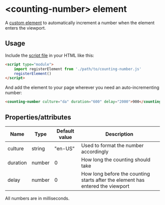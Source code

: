 # &lt;counting-number&gt; element

A [custom element][CUSTOM] to automatically increment a number when the element enters the
viewport.

## Usage

Include the [script file][FILE] in your HTML like this:

```html
<script type="module">
	import registerElement from './path/to/counting-number.js'
	registerElement()
</script>

```

And add the element to your page wherever you need an auto-incrementing number:

```html
<counting-number culture="da" duration="600" delay="2000">900</counting-number>
```



## Properties/attributes

| Name     | Type       | Default value | Description                           |
|---       |---         |---            |---                                    |
| culture  | string     | "en-US"       | Used to format the number accordingly |
| duration | number     | 0             | How long the counting should take     |
| delay    | number     | 0             | How long before the counting starts after the element has entered the viewport |

All numbers are in milliseconds.

[CUSTOM]: https://developer.mozilla.org/en-US/docs/Web/API/Web_components/Using_custom_elements
[FILE]: src/counting-number.js
